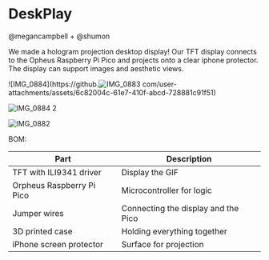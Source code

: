 # DeskPlay
@megancampbell + @shumon 

We made a hologram projection desktop display! Our TFT display connects to the Opheus Raspberry Pi Pico and projects onto a clear iphone protector. The display can support images and aesthetic views. 

![IMG_0884](https://github.![IMG_0883](https://github.com/user-attachments/assets/3b8d5540-f90d-4665-98ad-174f4d8d0356)
com/user-attachments/assets/6c82004c-61e7-410f-abcd-728881c91f51)

![IMG_0884 2](https://github.com/user-attachments/assets/9fdc3408-ecc8-420a-9565-41f2a2a7a571)

![IMG_0882](https://github.com/user-attachments/assets/09dadb86-f34a-4c0f-88ca-2d63c5092f79)



BOM:

| Part                      | Description                        |
|---------------------------|------------------------------------|
| TFT with ILI9341 driver   | Display the GIF                    |
| Orpheus Raspberry Pi Pico| Microcontroller for logic          |
| Jumper wires              | Connecting the display and the Pico|
| 3D printed case           | Holding everything together        |
| iPhone screen protector   | Surface for projection             |

